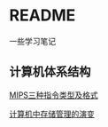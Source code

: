 # README
一些学习笔记

## 计算机体系结构

[MIPS三种指令类型及格式](computer_architecture/MIPS三种指令类型及格式.md)

[计算机中存储管理的演变](computer_architecture/计算机中存储管理的演变.md)

